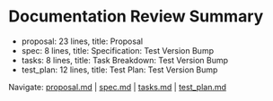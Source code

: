 # Documentation Review Summary

- proposal: 23 lines, title: Proposal
- spec: 8 lines, title: Specification: Test Version Bump
- tasks: 8 lines, title: Task Breakdown: Test Version Bump
- test_plan: 12 lines, title: Test Plan: Test Version Bump

Navigate: [proposal.md](./proposal.md) | [spec.md](./spec.md) | [tasks.md](./tasks.md) | [test_plan.md](./test_plan.md)
